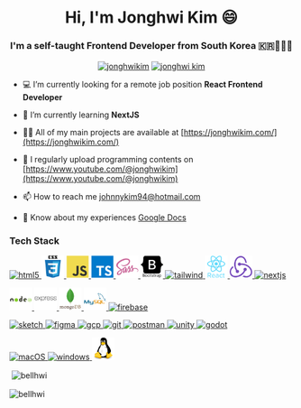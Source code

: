 <h1 align="center">Hi, I'm Jonghwi Kim 😄</h1>
<h3 align="center">I'm a self-taught Frontend Developer from South Korea 🇰🇷🧑🏻‍💻</h3>
<p align="center">
<a href="https://linkedin.com/in/jonghwikim" target="blank"><img align="center" src="https://img.shields.io/badge/LinkedIn-0077B5?style=for-the-badge&logo=linkedin&logoColor=white" alt="jonghwikim"/></a>
<a href="https://www.youtube.com/c/@jonghwikim" target="blank"><img align="center" src="https://img.shields.io/badge/YouTube-FF0000?style=for-the-badge&logo=youtube&logoColor=white" alt="jonghwi kim" /></a>
</p>


- 💻 I’m currently looking for a remote job position **React Frontend Developer**

- 🌱 I’m currently learning **NextJS**

- 👨‍💻 All of my main projects are available at [https://jonghwikim.com/](https://jonghwikim.com/)

- 🎥 I regularly upload programming contents on [https://www.youtube.com/@jonghwikim](https://www.youtube.com/@jonghwikim)

- 📫 How to reach me johnnykim94@hotmail.com

- 📄 Know about my experiences [Google Docs](https://docs.google.com/document/d/1-X1DLL1w5mDYhfPo5MGjhvFamdA_74ZJt8DEc71j2pw/edit?usp=share_link)


<h3 align="left">Tech Stack</h3>
<p align="left">
  <a href="https://www.w3.org/html/" target="_blank" rel="noreferrer">
    <img
      src="https://raw.githubusercontent.com/get-icon/geticon/master/icons/html-5.svg"
      alt="html5"
      width="40"
      height="40"
    />
  </a>
  <a href="https://www.w3schools.com/css/" target="_blank" rel="noreferrer">
    <img
      src="https://raw.githubusercontent.com/devicons/devicon/master/icons/css3/css3-original-wordmark.svg"
      alt="css3"
      width="40"
      height="40"
    />
  </a>
  <a href="https://developer.mozilla.org/en-US/docs/Web/JavaScript" target="_blank" rel="noreferrer"> <img src="https://raw.githubusercontent.com/devicons/devicon/master/icons/javascript/javascript-original.svg" alt="javascript" width="40" height="40"/> </a>  <a href="https://www.typescriptlang.org/" target="_blank" rel="noreferrer">
    <img
      src="https://raw.githubusercontent.com/devicons/devicon/master/icons/typescript/typescript-original.svg"
      alt="typescript"
      width="40"
      height="40"
    />
  </a>
  <a href="https://sass-lang.com" target="_blank" rel="noreferrer"> <img src="https://raw.githubusercontent.com/devicons/devicon/master/icons/sass/sass-original.svg" alt="sass" width="40" height="40"/> </a> 

  <a href="https://getbootstrap.com" target="_blank" rel="noreferrer">
    <img
      src="https://raw.githubusercontent.com/devicons/devicon/master/icons/bootstrap/bootstrap-plain-wordmark.svg"
      alt="bootstrap"
      width="40"
      height="40"
    />
  </a>
  <a href="https://tailwindcss.com/" target="_blank" rel="noreferrer">
    <img
      src="https://www.vectorlogo.zone/logos/tailwindcss/tailwindcss-icon.svg"
      alt="tailwind"
      width="40"
      height="40"
    />
  </a>
  <a href="https://reactjs.org/" target="_blank" rel="noreferrer">
    <img
      src="https://raw.githubusercontent.com/devicons/devicon/master/icons/react/react-original-wordmark.svg"
      alt="react"
      width="40"
      height="40"
    />
  </a>
  <a href="https://redux.js.org" target="_blank" rel="noreferrer">
    <img
      src="https://raw.githubusercontent.com/devicons/devicon/master/icons/redux/redux-original.svg"
      alt="redux"
      width="40"
      height="40"
    />
  </a>
  <a href="https://nextjs.org/" target="_blank" rel="noreferrer">
    <img
      src="https://cdn.worldvectorlogo.com/logos/nextjs-2.svg"
      alt="nextjs"
      width="40"
      height="40"
    />
  </a>
  </p>
  <p align="left">
    <a href="https://nodejs.org" target="_blank" rel="noreferrer">
      <img
        src="https://raw.githubusercontent.com/devicons/devicon/master/icons/nodejs/nodejs-original-wordmark.svg"
        alt="nodejs"
        width="40"
        height="40"
      />
    </a>
    <a href="https://expressjs.com" target="_blank" rel="noreferrer">
      <img
        src="https://raw.githubusercontent.com/devicons/devicon/master/icons/express/express-original-wordmark.svg"
        alt="express"
        width="40"
        height="40"
      />
    </a>
    <a href="https://www.mongodb.com/" target="_blank" rel="noreferrer">
      <img
        src="https://raw.githubusercontent.com/devicons/devicon/master/icons/mongodb/mongodb-original-wordmark.svg"
        alt="mongodb"
        width="40"
        height="40"
      />
    </a>
    <a href="https://www.mysql.com/" target="_blank" rel="noreferrer">
      <img
        src="https://raw.githubusercontent.com/devicons/devicon/master/icons/mysql/mysql-original-wordmark.svg"
        alt="mysql"
        width="40"
        height="40"
      />
    </a>
    <a href="https://firebase.google.com/" target="_blank" rel="noreferrer">
      <img
        src="https://www.vectorlogo.zone/logos/firebase/firebase-icon.svg"
        alt="firebase"
        width="40"
        height="40"
      />
    </a>
  </p>
  <p align="left">
      <a href="https://www.sketch.com/" target="_blank" rel="noreferrer">
      <img
        src="https://www.vectorlogo.zone/logos/sketchapp/sketchapp-icon.svg"
        alt="sketch"
        width="40"
        height="40"
      />
    </a>
    <a href="https://www.figma.com/" target="_blank" rel="noreferrer">
      <img
        src="https://www.vectorlogo.zone/logos/figma/figma-icon.svg"
        alt="figma"
        width="40"
        height="40"
      />
    </a>
    <a href="https://cloud.google.com" target="_blank" rel="noreferrer">
      <img
        src="https://www.vectorlogo.zone/logos/google_cloud/google_cloud-icon.svg"
        alt="gcp"
        width="40"
        height="40"
      />
    </a>
    <a href="https://git-scm.com/" target="_blank" rel="noreferrer">
      <img
        src="https://www.vectorlogo.zone/logos/git-scm/git-scm-icon.svg"
        alt="git"
        width="40"
        height="40"
      />
    </a>
    <a href="https://postman.com" target="_blank" rel="noreferrer">
      <img
        src="https://www.vectorlogo.zone/logos/getpostman/getpostman-icon.svg"
        alt="postman"
        width="40"
        height="40"
      />
    </a>
    <a href="https://unity.com/" target="_blank" rel="noreferrer">
      <img
        src="https://user-images.githubusercontent.com/25181517/193427941-9437dbbe-376f-40dc-9573-0ef5c02a26a7.png"
        alt="unity"
        width="40"
        height="40"
      />
    </a>
      <a href="https://godotengine.org/" target="_blank" rel="noreferrer">
      <img
        src="https://user-images.githubusercontent.com/25181517/193427942-3abc320a-1c9e-4316-bac0-cb8b280b669f.png"
        alt="godot"
        width="40"
        height="40"
      />
    </a>
  </p>
    <p align="left">
  <a href="https://www.apple.com/macos/" target="_blank" rel="noreferrer">
      <img
        src="https://user-images.githubusercontent.com/25181517/186884152-ae609cca-8cf1-4175-8d60-1ce1fa078ca2.png"
        alt="macOS"
        width="40"
        height="40"
      />
    </a>
    <a href="https://www.microsoft.com/" target="_blank" rel="noreferrer">
      <img
        src="https://raw.githubusercontent.com/get-icon/geticon/master/icons/microsoft-windows.svg"
        alt="windows"
        width="40"
        height="40"
      />
    </a>
    <a href="https://www.linux.org/" target="_blank" rel="noreferrer">
      <img
        src="https://raw.githubusercontent.com/devicons/devicon/master/icons/linux/linux-original.svg"
        alt="linux"
        width="40"
        height="40"
      />
    </a>
  </p>

<p>
  &nbsp;<img
    align="center"
    src="https://github-readme-stats.vercel.app/api?username=bellhwi&show_icons=true&locale=en"
    alt="bellhwi"
  />
</p>

<p>
  <img
    align="center"
    src="https://github-readme-streak-stats.herokuapp.com/?user=bellhwi&"
    alt="bellhwi"
  />
</p>

